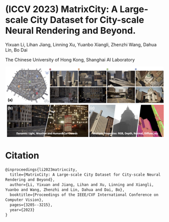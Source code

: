 # (ICCV 2023) MatrixCity: A Large-scale City Dataset for City-scale Neural Rendering and Beyond.
Yixuan Li, Lihan Jiang, Linning Xu, Yuanbo Xiangli, Zhenzhi Wang, Dahua Lin, Bo Dai

The Chinese University of Hong Kong, Shanghai AI Laboratory

![teaser](figures/teaser.png)

# Citation

```
@inproceedings{li2023matrixcity,
  title={MatrixCity: A Large-scale City Dataset for City-scale Neural Rendering and Beyond},
  author={Li, Yixuan and Jiang, Lihan and Xu, Linning and Xiangli, Yuanbo and Wang, Zhenzhi and Lin, Dahua and Dai, Bo},
  booktitle={Proceedings of the IEEE/CVF International Conference on Computer Vision},
  pages={3205--3215},
  year={2023}
}
```
